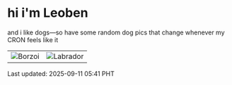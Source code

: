 # hi i'm Leoben

and i like dogs—so have some random dog pics that change whenever my CRON feels like it

|  |  |
|--------|----------|
| ![Borzoi](https://random-dog-vercel.vercel.app/api/random-borzoi?v=1757540487) | ![Labrador](https://random-dog-vercel.vercel.app/api/random-labrador?v=1757540487) |

Last updated: 2025-09-11 05:41 PHT

